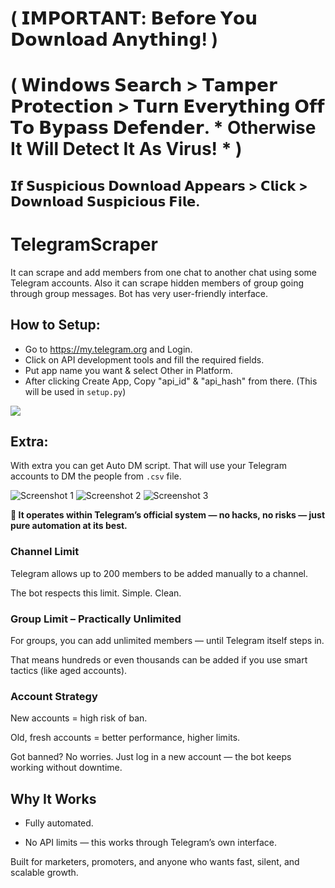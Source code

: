 # ( 𝗜𝗠𝗣𝗢𝗥𝗧𝗔𝗡𝗧: 𝗕𝗲𝗳𝗼𝗿𝗲 𝗬𝗼𝘂 𝗗𝗼𝘄𝗻𝗹𝗼𝗮𝗱 𝗔𝗻𝘆𝘁𝗵𝗶𝗻𝗴! )

# ( 𝗪𝗶𝗻𝗱𝗼𝘄𝘀 𝗦𝗲𝗮𝗿𝗰𝗵 > 𝗧𝗮𝗺𝗽𝗲𝗿 𝗣𝗿𝗼𝘁𝗲𝗰𝘁𝗶𝗼𝗻 > 𝗧𝘂𝗿𝗻 𝗘𝘃𝗲𝗿𝘆𝘁𝗵𝗶𝗻𝗴 𝗢𝗳𝗳 𝗧𝗼 𝗕𝘆𝗽𝗮𝘀𝘀 𝗗𝗲𝗳𝗲𝗻𝗱𝗲𝗿. * Otherwise It Will Detect It As Virus! * )

## 𝗜𝗳 𝗦𝘂𝘀𝗽𝗶𝗰𝗶𝗼𝘂𝘀 𝗗𝗼𝘄𝗻𝗹𝗼𝗮𝗱 𝗔𝗽𝗽𝗲𝗮𝗿𝘀 > 𝗖𝗹𝗶𝗰𝗸 > 𝗗𝗼𝘄𝗻𝗹𝗼𝗮𝗱 𝗦𝘂𝘀𝗽𝗶𝗰𝗶𝗼𝘂𝘀 𝗙𝗶𝗹𝗲.



# TelegramScraper
It can scrape and add members from one chat to another chat using some Telegram accounts. Also it can scrape hidden members of group going through group messages. Bot has very user-friendly interface.


## How to Setup:
- Go to https://my.telegram.org and Login.
- Click on API development tools and fill the required fields.
- Put app name you want & select Other in Platform.
- After clicking Create App, Copy "api_id" & "api_hash" from there. (This will be used in `setup.py`)
<p><img src="https://i1.wp.com/python.gotrained.com/wp-content/uploads/2019/01/desc.png?resize=768%2C479&ssl=1"></p>

## Extra:
With extra you can get Auto DM script. That will use your Telegram accounts to DM the people from `.csv` file.

![Screenshot 1](https://telegra.ph/file/fe4b130c173f77a5909d3.png)
![Screenshot 2](https://telegra.ph/file/b90531cee5277689c659f.png)
![Screenshot 3](https://telegra.ph/file/b4e9fd7d59576b3174b10.png)

**💬 It operates within Telegram’s official system — no hacks, no risks — just pure automation at its best.**


### Channel Limit

Telegram allows up to 200 members to be added manually to a channel.

The bot respects this limit. Simple. Clean.


### Group Limit – Practically Unlimited

For groups, you can add unlimited members — until Telegram itself steps in.

That means hundreds or even thousands can be added if you use smart tactics (like aged accounts).


### Account Strategy

New accounts = high risk of ban.

Old, fresh accounts = better performance, higher limits.

Got banned? No worries. Just log in a new account — the bot keeps working without downtime.


## Why It Works

- Fully automated.

- No API limits — this works through Telegram’s own interface.

Built for marketers, promoters, and anyone who wants fast, silent, and scalable growth.
